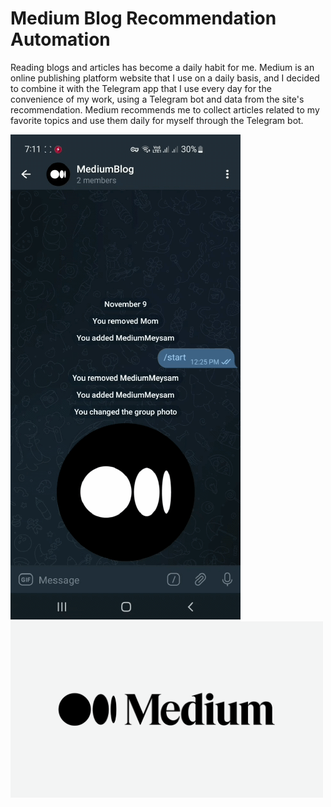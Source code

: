 # Medium Blog Recommendation Automation
Reading blogs and articles has become a daily habit for me. Medium is an online publishing platform website that I use on a daily basis, and I decided to combine it with the Telegram app that I use every day for the convenience of my work, using a Telegram bot and data from the site's recommendation. Medium recommends me to collect articles related to my favorite topics and use them daily for myself through the Telegram bot.

![alt Text](https://github.com/meysamraz/medium-blog-recommendation-automation-telegram/blob/master/src/demo.gif) <img src = "src/img5.png" width ="500" />

